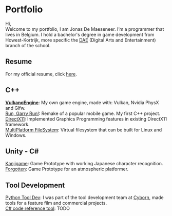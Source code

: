 # Portfolio 
Hi,  
Welcome to my portfolio, I am Jonas De Maeseneer.
I’m a programmer that lives in Belgium. I hold a bachelor's degree in game development from Howest-Kortrijk, more specific the [DAE](http://www.digitalartsandentertainment.be) (Digital Arts and Entertainment) branch of the school.  

## Resume
For my official resume, click [here](Media/Resume.pdf).

## C++
**[VulkanoEngine](https://github.com/JonasDeM/VulkanoEngine)**: My own game engine, made with: Vulkan, Nvidia PhysX and Glfw.  
[Run, Garry Run!](Run-Garry-Run): Remake of a popular mobile game. My first C++ project.  
[DirectX11](DirectX11-Framework#implementing-features-in-a-game-engine): Implemented Graphics Programming features in existing DirectX11 framework.  
[MultiPlatform FileSystem](https://github.com/JonasDeM/VirtualFileSystem): Virtual filesystem that can be built for Linux and Windows.  

## Unity - C\# 
[Kanjigame](KanjiGame#kanjiprototype): Game Prototype with working Japanese character recognition.  
[Forgotten](Forgotten#forgotten): Game Prototype for an atmospheric platformer.  

## Tool Development
[Python Tool Dev](https://cyborn.be/): I was part of the tool development team at [Cyborn](https://cyborn.be/), made tools for a feature film and commercial projects.  
[C# code reference tool](RefTool#TODO): TODO

